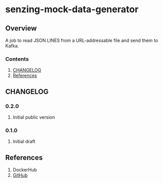 # senzing-mock-data-generator

## Overview

A job to read JSON LINES from a URL-addressable file and send them to Kafka.

### Contents

1. [CHANGELOG](#changelog)
1. [References](#references)

## CHANGELOG

### 0.2.0

1. Initial public version

### 0.1.0

1. Initial draft

## References

1. DockerHub
1. [GitHub](https://github.com/Senzing/mock-data-generator)
